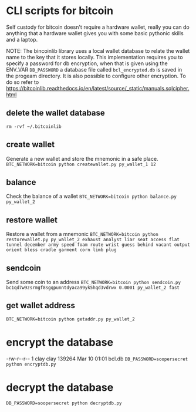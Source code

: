 # CLI scripts for bitcoin
Self custody for bitcoin doesn't require a hardware wallet, really you can do anything that a hardware wallet gives you with  some basic pythonic skills and a laptop.

NOTE: The bincoinlib library uses a local wallet database to relate the wallet name to the key that it stores locally. This implementation requires you to specify a password for db encryption, when that is given using the ENV_VAR `DB_PASSWORD` a database file called `bcl_encrypted.db` is saved in the progeam directory. It is also possible to configure other encryption. To do so refer to https://bitcoinlib.readthedocs.io/en/latest/source/_static/manuals.sqlcipher.html

## delete the wallet database
`rm -rvf ~/.bitcoinlib`

## create wallet
Generate a new wallet and store the mnemonic in a safe place.
`BTC_NETWORK=bitcoin python createwallet.py py_wallet_1 12`

## balance
Check the balance of a wallet
`BTC_NETWORK=bitcoin python balance.py py_wallet_2`

## restore wallet
Restore a wallet from a mnemonic
`BTC_NETWORK=bitcoin python restorewallet.py py_wallet_2 exhaust analyst liar seat access flat tunnel december army speed foam route wrist guess behind vacant output orient bless cradle garment corn limb plug`

## sendcoin
Send some coin to an address
`BTC_NETWORK=bitcoin python sendcoin.py bc1qd7w9zsrmgf8sgqpunntdyaca99yk5hqd3vdrwx 0.0001 py_wallet_2 fast`

## get wallet address
`BTC_NETWORK=bitcoin python getaddr.py py_wallet_2`

# encrypt the database
-rw-r--r-- 1 clay clay 139264 Mar 10 01:01 bcl.db
`DB_PASSWORD=soopersecret python encryptdb.py`

# decrypt the database
`DB_PASSWORD=soopersecret python decryptdb.py`

